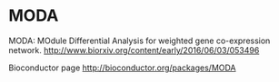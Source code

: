 # MODA
MODA: MOdule Differential Analysis for weighted gene co-expression network.
http://www.biorxiv.org/content/early/2016/06/03/053496

Bioconductor page http://bioconductor.org/packages/MODA

